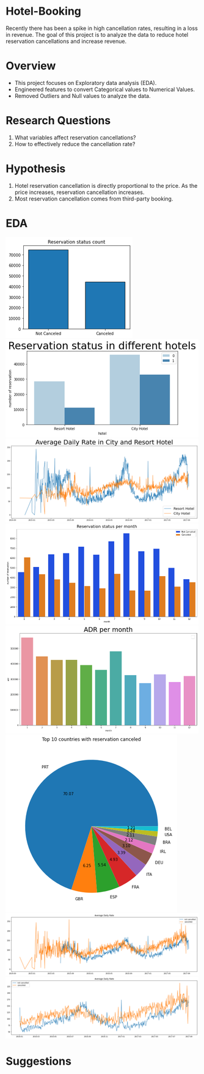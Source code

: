 # Hotel-Booking
Recently there has been a spike in high cancellation rates, resulting in a loss in revenue. The goal of this project is to analyze the data to reduce hotel reservation cancellations and increase revenue.

# Overview
* This project focuses on Exploratory data analysis (EDA).
* Engineered features to convert Categorical values to Numerical Values.
* Removed Outliers and Null values to analyze the data.

# Research Questions
1. What variables affect reservation cancellations?
2. How to effectively reduce the cancellation rate?
   
# Hypothesis
1. Hotel reservation cancellation is directly proportional to the price. As the price increases, reservation cancellation increases.
2. Most reservation cancellation comes from third-party booking.

# EDA

![alt text](https://github.com/Anupdavda/Hotel-Booking/blob/470ac63db146b4436331e8f15333e126e60c3818/graphs/1.png "Histogram of features")
![alt text](https://github.com/Anupdavda/Hotel-Booking/blob/470ac63db146b4436331e8f15333e126e60c3818/graphs/2.png "Histogram of features")
![alt text](https://github.com/Anupdavda/Hotel-Booking/blob/470ac63db146b4436331e8f15333e126e60c3818/graphs/3.png "Box Plot Showing Outliers")
![alt text](https://github.com/Anupdavda/Hotel-Booking/blob/470ac63db146b4436331e8f15333e126e60c3818/graphs/4.png "Correlation")
![alt text](https://github.com/Anupdavda/Hotel-Booking/blob/470ac63db146b4436331e8f15333e126e60c3818/graphs/5.png "Histogram of features")
![alt text](https://github.com/Anupdavda/Hotel-Booking/blob/470ac63db146b4436331e8f15333e126e60c3818/graphs/6.png "Histogram of features")
![alt text](https://github.com/Anupdavda/Hotel-Booking/blob/470ac63db146b4436331e8f15333e126e60c3818/graphs/7.png "Box Plot Showing Outliers")
![alt text](https://github.com/Anupdavda/Hotel-Booking/blob/470ac63db146b4436331e8f15333e126e60c3818/graphs/8.png "Correlation")


# Suggestions
